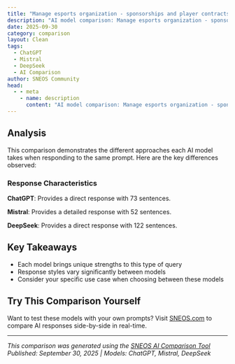 ```yaml
---
title: "Manage esports organization - sponsorships and player contracts"
description: "AI model comparison: Manage esports organization - sponsorships and player contracts..."
date: 2025-09-30
category: comparison
layout: Clean
tags:
  - ChatGPT
  - Mistral
  - DeepSeek
  - AI Comparison
author: SNEOS Community
head:
  - - meta
    - name: description
      content: "AI model comparison: Manage esports organization - sponsorships and player contracts..."
---
```


<ChatComparison
  title="Manage esports organization - sponsorships and player contracts"
  prompt="Manage esports organization - sponsorships and player contracts"
  :responses='{"ChatGPT": "Managing an esports organization, particularly the aspects of sponsorships and player contracts, involves a combination of strategic planning, legal considerations, relationship management, and operational execution. Here\u2019s a comprehensive guide to help you effectively manage these critical areas:\n\n---\n\n### 1. Handling Sponsorships\n\n**A. Identifying Potential Sponsors**\n- Target companies that align with esports demographics (e.g., gaming peripherals, energy drinks, tech brands).\n- Look for brands expanding into esports or those already investing in gaming.\n- Use industry events, networking, and online platforms (LinkedIn, industry forums) to find leads.\n\n**B. Creating Sponsorship Packages**\n- Define different tiers (e.g., title sponsor, official partner, product sponsor).\n- Outline benefits: logo placement, social media shoutouts, event branding, player appearances.\n- Provide audience metrics and engagement statistics to demonstrate value.\n\n**C. Crafting Proposals**\n- Tailor proposals to each sponsor\u2019s brand and marketing objectives.\n- Highlight your organization\u2019s reach, fan base, player profiles, and past achievements.\n- Include potential activation ideas showing how the sponsor\u2019s involvement will be integrated.\n\n**D. Negotiating Terms**\n- Discuss duration, exclusivity, deliverables, financials, and performance metrics.\n- Be clear about rights, logo usage, and content rights related to the sponsorship.\n- Consider non-monetary benefits, such as equipment, travel support, or promotional opportunities.\n\n**E. Managing Relationships**\n- Maintain regular communication and provide performance reports.\n- Deliver on commitments and seek feedback.\n- Look for opportunities to deepen the partnership (e.g., collaborative content, events).\n\n**F. Compliance and Legal**\n- Ensure sponsorship activities comply with platform rules, game publisher policies, and laws.\n- Use formal contracts reviewed by legal counsel.\n\n---\n\n### 2. Managing Player Contracts\n\n**A. Components of a Player Contract**\n- **Term Length:** Define contract duration and renewal conditions.\n- **Salary and Compensation:** Base salary, bonuses, prize money shares.\n- **Responsibilities:** Practice schedules, streaming commitments, promotional appearances.\n- **Code of Conduct:** Expectations regarding behavior, representation of the org, social media use.\n- **Intellectual Property:** Rights to player\u2019s likeness, content created, and use of player name.\n- **Termination Clauses:** Grounds for contract termination (breach, misconduct, injury).\n- **Non-Compete and Exclusivity:** Restrictions on playing for other teams or participating in events.\n\n**B. Contract Negotiation**\n- Be transparent and fair to build trust.\n- Discuss expectations and address concerns upfront.\n- Possibly involve legal advisors or agents for the players.\n\n**C. Onboarding and Support**\n- Introduce players to the organization\u2019s culture and team members.\n- Provide necessary resources (training facilities, coaches, mental health support).\n- Ensure clear communication channels.\n\n**D. Monitoring and Evaluation**\n- Regularly assess performance and adherence to contract terms.\n- Give feedback and support personal development.\n- Consider renegotiations or contract extensions based on performance.\n\n**E. Legal \u0026 Compliance**\n- Engage esports-savvy legal counsel to draft and review contracts.\n- Ensure contracts comply with local labor laws and esports governing bodies.\n- Keep documentation organized and accessible.\n\n---\n\n### 3. Best Practices\n\n- **Transparency:** Foster open communication with players and sponsors.\n- **Professionalism:** Treat your organization like a traditional sports entity.\n- **Flexibility:** Be prepared to adapt contracts and partnerships as esports evolves.\n- **Community Engagement:** Use community feedback to enhance sponsor activations and player relations.\n- **Record-Keeping:** Maintain detailed records of all contracts, communications, and sponsorship deliverables.\n\n---\n\n### 4. Tools and Resources\n\n- Contract management software (e.g., DocuSign, PandaDoc).\n- Customer Relationship Management (CRM) tools for sponsors (e.g., HubSpot).\n- Esports legal consultants or law firms specializing in gaming.\n- Accounting and payroll systems for managing payments.\n\n---\n\nIf you need, I can also draft sample contract templates or sponsorship proposal outlines tailored to your organization. Would you like assistance with that?", "Mistral": "Managing an esports organization involves a multitude of tasks, including securing sponsorships and managing player contracts. Here\u2019s a comprehensive guide to help you navigate these aspects effectively:\n\n### Securing Sponsorships\n\n1. **Identify Potential Sponsors:**\n - **Endemic Sponsors:** Companies directly related to gaming and esports, such as hardware manufacturers, software developers, and gaming peripheral brands.\n - **Non-Endemic Sponsors:** Companies from other industries looking to tap into the esports market, such as food and beverage companies, clothing brands, and financial services.\n\n2. **Create a Sponsorship Proposal:**\n - **Organization Overview:** Provide a brief history and mission of your esports organization.\n - **Audience Demographics:** Highlight the demographics of your audience, including age, gender, and geographic location.\n - **Engagement Metrics:** Showcase your social media reach, viewership numbers, and other engagement metrics.\n - **Sponsorship Packages:** Offer different tiers of sponsorship with varying levels of exposure and benefits.\n - **Activation Ideas:** Propose creative ways to activate the sponsorship, such as co-branded content, events, and merchandise.\n\n3. **Build Relationships:**\n - **Networking:** Attend industry events, conferences, and trade shows to meet potential sponsors.\n - **Cold Outreach:** Reach out to companies via email or LinkedIn with a tailored pitch.\n - **Follow-Up:** Regularly follow up with potential sponsors to keep the conversation going.\n\n4. **Negotiate Terms:**\n - **Duration:** Determine the length of the sponsorship agreement.\n - **Financial Terms:** Agree on the financial compensation, whether it\u2019s a flat fee, percentage of sales, or in-kind contributions.\n - **Deliverables:** Clearly outline what each party will provide, such as branding opportunities, content creation, and event participation.\n\n5. **Execute and Monitor:**\n - **Contracts:** Draft and sign formal sponsorship agreements.\n - **Performance Metrics:** Track the performance of the sponsorship using key performance indicators (KPIs) such as brand awareness, sales, and engagement.\n - **Reporting:** Provide regular reports to sponsors to show the value of their investment.\n\n### Managing Player Contracts\n\n1. **Scouting and Recruitment:**\n - **Talent Identification:** Use scouting networks, tournaments, and online platforms to identify potential players.\n - **Tryouts:** Conduct tryouts and evaluations to assess players\u2019 skills and team fit.\n - **Background Checks:** Perform background checks to ensure players align with the organization\u2019s values and culture.\n\n2. **Contract Negotiations:**\n - **Salary and Benefits:** Determine the salary, bonuses, and other benefits such as housing, travel, and equipment.\n - **Duration:** Agree on the length of the contract, including options for renewal or termination.\n - **Performance Clauses:** Include performance-based incentives and penalties.\n - **Exclusivity:** Define the terms of exclusivity, such as restrictions on playing for other teams or streaming on other platforms.\n\n3. **Legal Considerations:**\n - **Contract Drafting:** Work with legal counsel to draft comprehensive contracts that protect both the organization and the players.\n - **Compliance:** Ensure compliance with local labor laws, esports regulations, and any governing body requirements.\n - **Intellectual Property:** Address issues related to intellectual property, such as the use of player likenesses and branding.\n\n4. **Player Development:**\n - **Training Programs:** Provide structured training programs, including coaching, strategy sessions, and skill development.\n - **Mental Health:** Offer mental health support and resources to help players cope with the pressures of competitive gaming.\n - **Career Planning:** Assist players in planning their careers beyond esports, including education and professional development opportunities.\n\n5. **Performance Monitoring:**\n - **Regular Reviews:** Conduct regular performance reviews to assess players\u2019 progress and areas for improvement.\n - **Feedback:** Provide constructive feedback and set clear goals for players.\n - **Data Analysis:** Use data analytics to track player performance and identify trends.\n\n6. **Communication and Support:**\n - **Open Communication:** Maintain open lines of communication with players to address any concerns or issues.\n - **Support Services:** Offer support services such as nutrition, fitness, and lifestyle coaching.\n - **Community Building:** Foster a sense of community and team spirit among players.\n\n### Best Practices\n\n- **Transparency:** Be transparent with both sponsors and players about expectations, deliverables, and performance metrics.\n- **Flexibility:** Be flexible in negotiations and willing to adapt to changing circumstances.\n- **Professionalism:** Maintain a high level of professionalism in all interactions and communications.\n- **Continuous Improvement:** Regularly review and update your strategies for securing sponsorships and managing player contracts to stay competitive.\n\nBy following these guidelines, you can effectively manage sponsorships and player contracts, ensuring the success and sustainability of your esports organization.", "DeepSeek": "Of course. Managing an esports organization, particularly sponsorships and player contracts, is a complex balancing act between business, legal, and human elements. Here is a comprehensive guide broken down into these two critical areas.\n\n---\n\n### **Part 1: Managing Sponsorships (The Lifeblood)**\n\nSponsorships provide the primary revenue for most esports organizations. Effective management is about building partnerships, not just collecting checks.\n\n#### **A. The Sponsorship Funnel**\n\n**1. Prospecting \u0026 Targeting:**\n* **Identify Your Value:** What do you offer? (e.g., Brand visibility, content creation, access to a specific demographic, product testing, event hosting).\n* **Ideal Partner Profile:** Don\u0027t just go for any brand. Target companies that align with your team\u0027s values, audience, and goals.\n * **Endemic Brands:** Gaming peripherals (Logitech, SteelSeries), PC hardware (NVIDIA, Intel), energy drinks (Red Bull, GFUEL).\n * **Non-Endemic Brands:** Automotive, apparel, food \u0026 beverage, financial services. These require more education but can be larger deals.\n* **Research:** Understand the brand\u0027s past marketing campaigns and if they\u0027ve been involved in esports before.\n\n**2. The Pitch \u0026 Proposal:**\n* **Customize:** A generic email blast will fail. Tailor your proposal to the specific brand.\n* **The Deck:** Your pitch deck should be professional and include:\n * **Organization Overview:** Who you are, your mission, your values.\n * **Audience Demographics:** Age, gender, location, interests (provide data from social media/streaming analytics).\n * **Player \u0026 Talent Profiles:** Showcase your team\u0027s personality and reach.\n * **Asset Portfolio:** Clearly list what the sponsor gets.\n * **Social Media:** Number of posts, stories, hashtags on Twitter, Instagram, TikTok.\n * **Streaming:** Logo placement on player streams, overlays, dedicated sponsor segments.\n * **Content:** YouTube videos, product integrations, tutorial videos featuring their product.\n * **Physical:** Jersey logos (chest, sleeve, back), branding at bootcamps/events.\n * **Activation Ideas:** Unique events, tournaments, meet-and-greets they can co-host.\n * **Case Studies \u0026 Metrics:** Show past success. \u0022Our last partnership with Brand X generated 2 million impressions and a 15% engagement rate.\u0022\n\n**3. Negotiation \u0026 Contracting:**\n* **Be Clear on Deliverables:** Exactly *what* you will deliver, *when*, and *how* it will be measured.\n* **Pricing \u0026 Structure:** Is it a flat fee, a retainer \u002B performance bonus, or a pure barter deal (product for exposure)?\n* **Term \u0026 Exclusivity:** How long is the deal? Are they the exclusive sponsor in their category (e.g., the only energy drink)?\n* **Contract:** Everything must be in writing. (See legal section below).\n\n**4. Activation \u0026 Relationship Management (The Most Important Part):**\n* **Onboarding:** Introduce your team points of contact to theirs.\n* **Over-deliver:** Consistently meet your deliverables and look for opportunities to go above and beyond.\n* **Regular Reporting:** Provide monthly or quarterly reports with screenshots, analytics, and ROI metrics. This builds trust and justifies renewal.\n* **Communication:** Maintain open lines of communication. Treat them as a partner, not just a bank account.\n\n**5. Renewal \u0026 Upselling:**\n* Start the renewal conversation 3-4 months before the contract ends.\n* Use your success data to make the case for renewal, perhaps at a higher investment level with new, exciting assets.\n\n---\n\n### **Part 2: Managing Player Contracts (Your Most Important Asset)**\n\nPlayers are the heart of the organization. Fair and clear contracts protect both them and the organization, fostering a positive and professional environment.\n\n#### **A. Key Contractual Clauses**\n\nA player contract is a legally binding document that should be drafted or reviewed by an attorney specializing in esports. Key components include:\n\n**1. Term:** The duration of the contract (e.g., 1 year, 2 years). Avoid overly long, restrictive contracts that can lead to player dissatisfaction.\n\n**2. Compensation \u0026 Benefits:**\n* **Salary:** Fixed monthly or bi-weekly payment.\n* **Bonuses:** Performance-based incentives (e.g., winning a tournament, qualifying for a major).\n* **Prize Money Split:** Clearly define the split between players and the org (e.g., 80/20, 70/30, or 100% to players after org covers expenses). This must be transparent.\n* **Benefits:** Health insurance, retirement plans, equipment provision, housing/stipend, mental health support.\n\n**3. Obligations \u0026 Conduct:**\n* **Practice Schedules:** Expected hours and commitment.\n* **Streaming Hours:** Minimum hours required on platforms like Twitch.\n* **Content Creation:** Participation in YouTube videos, photoshoots, etc.\n* **Code of Conduct:** Professional behavior on and offline, including social media usage. This protects the brand\u0027s reputation.\n* **Exclusivity:** Categories where the player cannot secure personal sponsors (to avoid conflict with org sponsors).\n\n**4. Intellectual Property (IP) \u0026 Likeness:**\n* The organization typically licenses the player\u0027s name, image, and likeness (NIL) for commercial purposes related to the team for the contract\u0027s duration.\n* Be clear about who owns the content created (e.g., YouTube videos, social media posts).\n\n**5. Termination Clauses:**\n* **For Cause:** Allows either party to terminate for a material breach (e.g., gross misconduct, failure to perform, felony charge).\n* **Without Cause (Buyout):** Allows the organization to terminate the contract early by paying a predetermined buyout fee. This can also work in reverse if a player wants to leave.\n* **Bench Clause:** Details what happens if a player is moved to the substitute/\u0022bench\u0022 roster (e.g., reduced salary, ability to seek new teams).\n\n**6. Transfer \u0026 Buyout Clauses:**\n* If another organization wants to acquire a player under contract, this clause outlines the buyout price and the process.\n* **\u0022Poaching\u0022 Protection:** A clause that prevents other orgs from directly contacting your players to lure them away.\n\n#### **B. Beyond the Contract: Player Management**\n\nThe contract is the foundation, but management is about building a relationship.\n\n* **Clear Communication:** Have regular check-ins. Discuss performance, goals, and well-being.\n* **Career Development:** Help players with their long-term goals, whether in esports, streaming, or content creation.\n* **Support System:** Provide coaches, analysts, and if possible, sports psychologists and nutritionists. A supported player is a high-performing player.\n* **Transparency:** Be open about the organization\u0027s direction, sponsorship deals, and how decisions affect them.\n\n---\n\n### **Part 3: The Legal \u0026 Ethical Overlap**\n\n1. **Get a Lawyer:** Do not use templates from the internet without legal review. Esports law is a specialized field.\n2. **Conflict of Interest:** Manage sponsor conflicts carefully. Your jersey can\u0027t have two competing energy drink logos. Your player contracts must reflect these exclusivity clauses.\n3. **Data Privacy:** Be mindful of GDPR and other data privacy laws when using player/fan data for sponsors.\n4. **Fair Treatment:** The long-term health of your org depends on your reputation. Fair player contracts and honest sponsor dealings will make you a desirable destination for top talent and reputable brands.\n\n### **Summary: The Manager\u0027s Mindset**\n\n* **Sponsorships are Partnerships.** Your success is their success. Communicate, report, and build the relationship.\n* **Players are People, Not Assets.** Invest in their well-being and career. A happy player is more likely to perform, stay loyal, and attract fans and sponsors.\n* **Document Everything.** Clarity in contracts and deliverables prevents 99% of future disputes.\n\nBy mastering these two pillars, you create a stable, reputable, and attractive esports organization poised for sustainable growth."}' 
  published-date="16:16"
/>

## Analysis

This comparison demonstrates the different approaches each AI model takes when responding to the same prompt. Here are the key differences observed:

### Response Characteristics

**ChatGPT**: Provides a direct response with 73 sentences. 

**Mistral**: Provides a detailed response with 52 sentences. 

**DeepSeek**: Provides a direct response with 122 sentences. 

## Key Takeaways

- Each model brings unique strengths to this type of query
- Response styles vary significantly between models
- Consider your specific use case when choosing between these models

## Try This Comparison Yourself

Want to test these models with your own prompts? Visit [SNEOS.com](https://sneos.com) to compare AI responses side-by-side in real-time.

---

*This comparison was generated using the [SNEOS AI Comparison Tool](https://sneos.com)*
*Published: September 30, 2025 | Models: ChatGPT, Mistral, DeepSeek*
